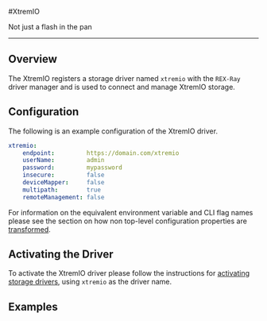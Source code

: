 #XtremIO

Not just a flash in the pan

---

## Overview
The XtremIO registers a storage driver named `xtremio` with the `REX-Ray`
driver manager and is used to connect and manage XtremIO storage.

## Configuration
The following is an example configuration of the XtremIO driver.

```yaml
xtremio:
    endpoint:         https://domain.com/xtremio
    userName:         admin
    password:         mypassword
    insecure:         false
    deviceMapper:     false
    multipath:        true
    remoteManagement: false
```

For information on the equivalent environment variable and CLI flag names
please see the section on how non top-level configuration properties are
[transformed](./config/#all-other-properties).

## Activating the Driver
To activate the XtremIO driver please follow the instructions for
[activating storage drivers](/user-guide/config#activating-storage-drivers),
using `xtremio` as the driver name.

## Examples
